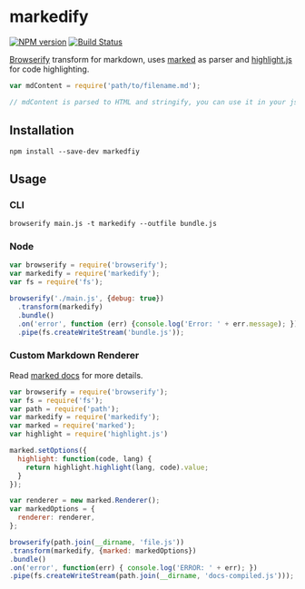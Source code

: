 # markedify

[![NPM version](https://img.shields.io/npm/v/markedify.svg?style=flat-square)](https://www.npmjs.com/package/markedify)
[![Build Status](https://img.shields.io/travis/minwe/markedify.svg?style=flat-square)](https://travis-ci.org/minwe/markedify)

[Browserify](https://github.com/substack/node-browserify) transform for markdown, uses [marked][] as parser and [highlight.js](https://github.com/isagalaev/highlight.js) for code highlighting.

```js
var mdContent = require('path/to/filename.md');

// mdContent is parsed to HTML and stringify, you can use it in your js now.
```

## Installation

```
npm install --save-dev markedfiy
```

## Usage

### CLI

```
browserify main.js -t markedify --outfile bundle.js
```

### Node

```js
var browserify = require('browserify');
var markedify = require('markedify');
var fs = require('fs');

browserify('./main.js', {debug: true})
  .transform(markedify)
  .bundle()
  .on('error', function (err) {console.log('Error: ' + err.message); })
  .pipe(fs.createWriteStream('bundle.js'));
```

### Custom Markdown Renderer

Read [marked docs][marked] for more details.

```js
var browserify = require('browserify');
var fs = require('fs');
var path = require('path');
var markedify = require('markedify');
var marked = require('marked');
var highlight = require('highlight.js')

marked.setOptions({
  highlight: function(code, lang) {
    return highlight.highlight(lang, code).value;
  }
});

var renderer = new marked.Renderer();
var markedOptions = {
  renderer: renderer,
};

browserify(path.join(__dirname, 'file.js'))
.transform(markedify, {marked: markedOptions})
.bundle()
.on('error', function(err) { console.log('ERROR: ' + err); })
.pipe(fs.createWriteStream(path.join(__dirname, 'docs-compiled.js')));
```

[marked]:https://github.com/chjj/marked

